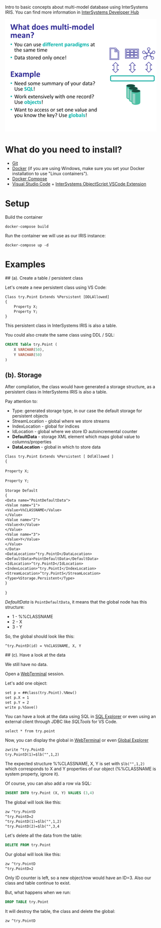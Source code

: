 Intro to basic concepts about multi-model database using InterSystems IRIS. You can find more information in [InterSystems Developer Hub](https://developer.intersystems.com)

<img src="img/multimodel.png" width="500px">

# What do you need to install? 
* [Git](https://git-scm.com/downloads) 
* [Docker](https://www.docker.com/products/docker-desktop) (if you are using Windows, make sure you set your Docker installation to use "Linux containers").
* [Docker Compose](https://docs.docker.com/compose/install/)
* [Visual Studio Code](https://code.visualstudio.com/download) + [InterSystems ObjectScript VSCode Extension](https://marketplace.visualstudio.com/items?itemName=daimor.vscode-objectscript)

# Setup
Build the container
```
docker-compose build
```

Run the container we will use as our IRIS instance:
```
docker-compose up -d
```

# Examples

## (a). Create a table / persistent class

Let's create a new persistent class using VS Code:

```objectscript
Class try.Point Extends %Persistent [DDLAllowed]
{
    Property X;
    Property Y;
}
```

This persistent class in InterSystems IRIS is also a table.

You could also create the same class using DDL / SQL:
```sql
CREATE Table try.Point (
    X VARCHAR(50),
    Y VARCHAR(50)
)
```


## (b). Storage

After compilation, the class would have generated a storage structure, as a persistent class in InterSystems IRIS is also a table.

Pay attention to:
* Type: generated storage type, in our case the default storage for persistent objects
* StreamLocation - global where we store streams
* IndexLocation - global for indices
* IdLocation - global where we store ID autoincremental counter
* **DefaultData** - storage XML element which maps global value to columns/properties
* **DataLocation** - global in which to store data

```objectscript
Class try.Point Extends %Persistent [ DdlAllowed ]
{

Property X;

Property Y;

Storage Default
{
<Data name="PointDefaultData">
<Value name="1">
<Value>%%CLASSNAME</Value>
</Value>
<Value name="2">
<Value>X</Value>
</Value>
<Value name="3">
<Value>Y</Value>
</Value>
</Data>
<DataLocation>^try.PointD</DataLocation>
<DefaultData>PointDefaultData</DefaultData>
<IdLocation>^try.PointD</IdLocation>
<IndexLocation>^try.PointI</IndexLocation>
<StreamLocation>^try.PointS</StreamLocation>
<Type>%Storage.Persistent</Type>
}

}
```

*DefaultData* is `PointDefaultData`, it means that the global node has this structure:
* 1 - %%CLASSNAME
* 2 - X
* 3 - Y


So, the global should look like this:
```objectscript
^try.PointD(id) = %%CLASSNAME, X, Y
```

## (c). Have a look at the data

We still have no data. 

Open a [WebTerminal](http://localhost:52773/terminal/) session.

Let's add one object:
```objectscript
set p = ##class(try.Point).%New()
set p.X = 1
set p.Y = 2
write p.%Save()
```

You can have a look at the data using SQL in [SQL Explorer](http://localhost:52773/csp/sys/exp/%25CSP.UI.Portal.SQL.Home.zen?$NAMESPACE=USER) or even using an external client through JDBC like *SQLTools* for VS Code.

```
select * from try.point
```

Now, you can display the global in [WebTerminal](http://localhost:52773/terminal/) or even [Global Explorer](http://localhost:52773/csp/sys/exp/UtilExpGlobalView.csp?$ID2=try.PointD&$NAMESPACE=USER&$NAMESPACE=USER)

```objectscript
zwrite ^try.PointD
try.PointD(1)=$lb("",1,2)
```

The expected structure %%CLASSNAME, X, Y is set with `$lb("",1,2)` which corresponds to X and Y properties of our object (%%CLASSNAME is system property, ignore it).

Of course, you can also add a row via SQL:

```sql
INSERT INTO try.Point (X, Y) VALUES (3,4)
```

The global will look like this:

```objectscript
zw ^try.PointD
^try.PointD=2
^try.PointD(1)=$lb("",1,2)
^try.PointD(2)=$lb("",3,4
```

Let's delete all the data from the table:

```sql
DELETE FROM try.Point
```

Our global will look like this:
```
zw ^try.PointD
^try.PointD=2
```

Only ID counter is left, so a new object/row would have an ID=3. Also our class and table continue to exist.

But, what happens when we run:

```sql
DROP TABLE try.Point
```

It will destroy the table, the class and delete the global:

```objectscript
zw ^try.PointD
```

